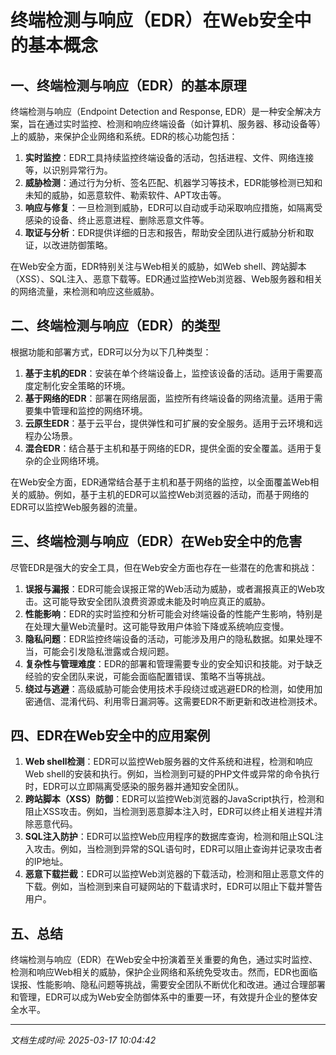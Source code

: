 # 终端检测与响应（EDR）在Web安全中的基本概念

## 一、终端检测与响应（EDR）的基本原理

终端检测与响应（Endpoint Detection and Response, EDR）是一种安全解决方案，旨在通过实时监控、检测和响应终端设备（如计算机、服务器、移动设备等）上的威胁，来保护企业网络和系统。EDR的核心功能包括：

1. **实时监控**：EDR工具持续监控终端设备的活动，包括进程、文件、网络连接等，以识别异常行为。
2. **威胁检测**：通过行为分析、签名匹配、机器学习等技术，EDR能够检测已知和未知的威胁，如恶意软件、勒索软件、APT攻击等。
3. **响应与修复**：一旦检测到威胁，EDR可以自动或手动采取响应措施，如隔离受感染的设备、终止恶意进程、删除恶意文件等。
4. **取证与分析**：EDR提供详细的日志和报告，帮助安全团队进行威胁分析和取证，以改进防御策略。

在Web安全方面，EDR特别关注与Web相关的威胁，如Web shell、跨站脚本（XSS）、SQL注入、恶意下载等。EDR通过监控Web浏览器、Web服务器和相关的网络流量，来检测和响应这些威胁。

## 二、终端检测与响应（EDR）的类型

根据功能和部署方式，EDR可以分为以下几种类型：

1. **基于主机的EDR**：安装在单个终端设备上，监控该设备的活动。适用于需要高度定制化安全策略的环境。
2. **基于网络的EDR**：部署在网络层面，监控所有终端设备的网络流量。适用于需要集中管理和监控的网络环境。
3. **云原生EDR**：基于云平台，提供弹性和可扩展的安全服务。适用于云环境和远程办公场景。
4. **混合EDR**：结合基于主机和基于网络的EDR，提供全面的安全覆盖。适用于复杂的企业网络环境。

在Web安全方面，EDR通常结合基于主机和基于网络的监控，以全面覆盖Web相关的威胁。例如，基于主机的EDR可以监控Web浏览器的活动，而基于网络的EDR可以监控Web服务器的流量。

## 三、终端检测与响应（EDR）在Web安全中的危害

尽管EDR是强大的安全工具，但在Web安全方面也存在一些潜在的危害和挑战：

1. **误报与漏报**：EDR可能会误报正常的Web活动为威胁，或者漏报真正的Web攻击。这可能导致安全团队浪费资源或未能及时响应真正的威胁。
2. **性能影响**：EDR的实时监控和分析可能会对终端设备的性能产生影响，特别是在处理大量Web流量时。这可能导致用户体验下降或系统响应变慢。
3. **隐私问题**：EDR监控终端设备的活动，可能涉及用户的隐私数据。如果处理不当，可能会引发隐私泄露或合规问题。
4. **复杂性与管理难度**：EDR的部署和管理需要专业的安全知识和技能。对于缺乏经验的安全团队来说，可能会面临配置错误、策略不当等挑战。
5. **绕过与逃避**：高级威胁可能会使用技术手段绕过或逃避EDR的检测，如使用加密通信、混淆代码、利用零日漏洞等。这需要EDR不断更新和改进检测技术。

## 四、EDR在Web安全中的应用案例

1. **Web shell检测**：EDR可以监控Web服务器的文件系统和进程，检测和响应Web shell的安装和执行。例如，当检测到可疑的PHP文件或异常的命令执行时，EDR可以立即隔离受感染的服务器并通知安全团队。
2. **跨站脚本（XSS）防御**：EDR可以监控Web浏览器的JavaScript执行，检测和阻止XSS攻击。例如，当检测到恶意脚本注入时，EDR可以终止相关进程并清除恶意代码。
3. **SQL注入防护**：EDR可以监控Web应用程序的数据库查询，检测和阻止SQL注入攻击。例如，当检测到异常的SQL语句时，EDR可以阻止查询并记录攻击者的IP地址。
4. **恶意下载拦截**：EDR可以监控Web浏览器的下载活动，检测和阻止恶意文件的下载。例如，当检测到来自可疑网站的下载请求时，EDR可以阻止下载并警告用户。

## 五、总结

终端检测与响应（EDR）在Web安全中扮演着至关重要的角色，通过实时监控、检测和响应Web相关的威胁，保护企业网络和系统免受攻击。然而，EDR也面临误报、性能影响、隐私问题等挑战，需要安全团队不断优化和改进。通过合理部署和管理，EDR可以成为Web安全防御体系中的重要一环，有效提升企业的整体安全水平。

---

*文档生成时间: 2025-03-17 10:04:42*

